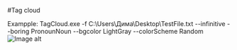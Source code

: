 #Tag cloud


Exampple:
TagCloud.exe -f C:\Users\Дима\Desktop\TestFile.txt --infinitive  --boring PronounNoun --bgcolor LightGray --colorScheme Random
![Image alt](https://github.com/DimaIvanovskiy/di/TagsCloud/TestFile.jpg)
